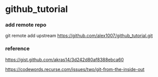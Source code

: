 # github_tutorial

### add remote repo
git remote add upstream https://github.com/alex1007/github_tutorial.git


### reference
https://gist.github.com/akras14/3d242d80af8388ebca60

https://codewords.recurse.com/issues/two/git-from-the-inside-out
